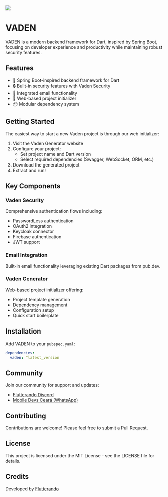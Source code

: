 <img src="https://i.imgur.com/HvX3wYJ.png"/>

# VADEN

VADEN is a modern backend framework for Dart, inspired by Spring Boot, focusing on developer experience and productivity while maintaining robust security features.

## Features

- 🚀 Spring Boot-inspired backend framework for Dart
- 🔒 Built-in security features with Vaden Security
- 📧 Integrated email functionality
- 🎯 Web-based project initializer
- 📦 Modular dependency system

## Getting Started

The easiest way to start a new Vaden project is through our web initializer:

1. Visit the Vaden Generator website
2. Configure your project:
   - Set project name and Dart version
   - Select required dependencies (Swagger, WebSocket, ORM, etc.)
3. Download the generated project
4. Extract and run!

## Key Components

### Vaden Security

Comprehensive authentication flows including:
- PasswordLess authentication
- OAuth2 integration
- Keycloak connector
- Firebase authentication
- JWT support

### Email Integration

Built-in email functionality leveraging existing Dart packages from pub.dev.

### Vaden Generator

Web-based project initializer offering:
- Project template generation
- Dependency management
- Configuration setup
- Quick start boilerplate

## Installation

Add VADEN to your `pubspec.yaml`:

```yaml
dependencies:
  vaden: ^latest_version
```

## Community

Join our community for support and updates:
- [Flutterando Discord](https://discord.gg/flutterando)
- [Mobile Devs Ceará (WhatsApp)](https://whatsapp.group/mobiledevsceara)

## Contributing

Contributions are welcome! Please feel free to submit a Pull Request.

## License

This project is licensed under the MIT License - see the LICENSE file for details.

## Credits

Developed by [Flutterando](https://github.com/Flutterando)